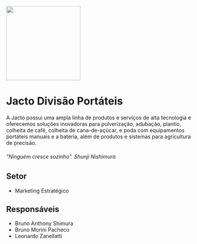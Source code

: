 <img src="https://www.grupojacto.com.br/Media/Document/LogoCompany/jacto-logotipo-principal-rgb-jacto-agricola.png" width="200">

# Jacto Divisão Portáteis
A Jacto possui uma ampla linha de produtos e serviços de alta tecnologia e oferecemos soluções inovadoras para pulverização, adubação, plantio, colheita de café, colheita de cana-de-açúcar, e poda com equipamentos portáteis manuais e a bateria, além de produtos e sistemas para agricultura de precisão.

###### "Ninguém cresce sozinho". Shunji Nishimura

## Setor
- Marketing Estratégico 

## Responsáveis
- Bruno Anthony Shimura
- Bruno Morini Pacheco
- Leonardo Zanellatti
